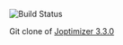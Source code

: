 ![Build Status](https://travis-ci.org/vincentk/joptimizer.svg?branch=master)

Git clone of [Joptimizer 3.3.0](http://www.joptimizer.com/)
